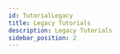 ```yaml
---
id: TutorialLegacy
title: Legacy Tutorials
description: Legacy Tutorials
sidebar_position: 2
---
```

<DocCardList/>


